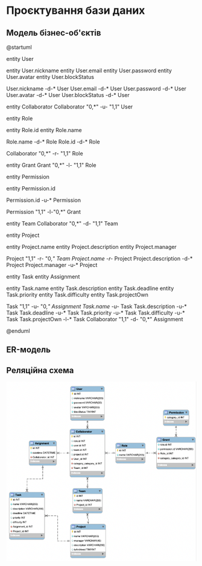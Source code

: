 # Проєктування бази даних

## Модель бізнес-об'єктів 

@startuml

entity User

entity User.nickname
entity User.email
entity User.password
entity User.avatar
entity User.blockStatus

User.nickname -d-* User
User.email -d-* User
User.password -d-* User
User.avatar -d-* User
User.blockStatus -d-* User

entity Collaborator
Collaborator "0,*" -u- "1,1" User

entity Role

entity Role.id
entity Role.name

Role.name -d-* Role
Role.id -d-* Role

Collaborator "0,*" -r- "1,1" Role

entity Grant
Grant "0,*" -l- "1,1" Role

entity Permission

entity Permission.id

Permission.id -u-* Permission

Permission "1,1" -l-"0,*" Grant

entity Team
Collaborator "0,*" -d- "1,1" Team

entity Project

entity Project.name
entity Project.description
entity Project.manager

Project "1,1" -r- "0,*" Team
Project.name -r-* Project
Project.description -d-* Project
Project.manager -u-* Project

entity Task
entity Assignment

entity Task.name
entity Task.description
entity Task.deadline
entity Task.priority
entity Task.difficulty
entity Task.projectOwn

Task "1,1" -u- "0,*" Assignment
Task.name -u-* Task
Task.description -u-* Task
Task.deadline -u-* Task
Task.priority -u-* Task
Task.difficulty -u-* Task
Task.projectOwn -l-* Task
Collaborator "1,1" -d- "0,*" Assignment

@enduml

## ER-модель

## Реляційна схема

![Реляційна схема](../assets/images/rel_scheme.png)